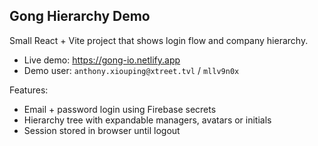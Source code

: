 ## Gong Hierarchy Demo

Small React + Vite project that shows login flow and company hierarchy.

- Live demo: https://gong-io.netlify.app  
- Demo user: `anthony.xiouping@xtreet.tvl` / `mllv9n0x`

Features:
- Email + password login using Firebase secrets
- Hierarchy tree with expandable managers, avatars or initials
- Session stored in browser until logout
